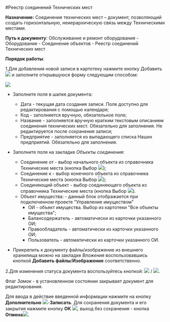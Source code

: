 ﻿#Реестр соединений Технических мест

**Назначение:** Соединение технических мест – документ, позволяющий создать горизонтальную, неиерархическую связь между Техническими местами.


**Путь к документу**: Обслуживание и ремонт оборудования - Оборудование - Соединение объектов - Реестр соединений Технических мест


**Порядок работы**:

1.Для добавления новой записи в картотеку нажмите кнопку Добавить   ![](topic:Repair.Repair.AddFiles.Btn_Add.png) и заполните открывшуюся форму следующим способом:


![](topic:.Repair.AddFiles.Screenshot_11719.jpg)

* Заполните поля в шапке документа:
    * Дата - текущая дата создания записи. Поле доступно для редактирования с помощью календаря;
    * Код - заполняется вручную, обязательное поле;
    * Название - заполняется вручную кратким текстовым описанием соединения технических мест. Обязательно для заполнения. Не редактируется после сохранения записи;
    * Предприятие - заполняется из выпадающего списка Наших предприятий. Обязательно для заполнения.
* Заполните поля на закладке *Объекты соединения*:
    * Соединение от - выбор начального  объекта из справочника Технические места (кнопка Выбор ![](topic:Com.AddFiles.Buttons.Btn_select.png));
    * Соединение к  - выбор конечного объекта из справочника Технические места (кнопка Выбор ![](topic:Com.AddFiles.Buttons.Btn_select.png));
    * Соединяющий объект  - выбор соединяющего объекта из справочника Технические места (кнопка Выбор ![](topic:Com.AddFiles.Buttons.Btn_select.png)).
    *  Объект имущества: - данный блок отображается при подключенном проекте "Управление имуществом"
        * ОИ - объект имущества. Выбор из картотеки "Все объекты имущества";
        * Балансодержатель - автоматически из карточки указанного ОИ;
        * Правообладатель - автоматически из карточки указанного ОИ;
        * Пользователь - автоматически из карточки указанного ОИ.

* Прикрепить к документу файлы/изображение из внешнего хранилища можно на закладке *Вложения* воспользовавшись кнопкой **Добавить файлы**/**Изображение** соответственно.

2.Для изменения статуса документа воспользуйтесь кнопкой: ![](topic:.Repair.AddFiles.Btn_Razntsti.png) / ![](topic:.Repair.AddFiles.Btn_Otmena.png).

Флаг *Замок* - в установленном состоянии закрывает документ для редактирования.

Для ввода в действие введенной информации нажмите на кнопку **Дополнительно** ![](topic:Com.AddFiles.Buttons.Btn_SystemMenu.png)-**Записать**.
Для сохранения документа и его закрытия нажмите кнопку **ОК** ![](topic:Com.AddFiles.Buttons.Btn_Post.png), выход без сохранения  - кнопка  **Отмена**![](topic:Com.AddFiles.Buttons.BtnCloseCancel.png). 